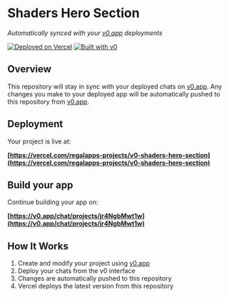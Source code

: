 # Shaders Hero Section

*Automatically synced with your [v0.app](https://v0.app) deployments*

[![Deployed on Vercel](https://img.shields.io/badge/Deployed%20on-Vercel-black?style=for-the-badge&logo=vercel)](https://vercel.com/regalapps-projects/v0-shaders-hero-section)
[![Built with v0](https://img.shields.io/badge/Built%20with-v0.app-black?style=for-the-badge)](https://v0.app/chat/projects/jr4NgbMwt1w)

## Overview

This repository will stay in sync with your deployed chats on [v0.app](https://v0.app).
Any changes you make to your deployed app will be automatically pushed to this repository from [v0.app](https://v0.app).

## Deployment

Your project is live at:

**[https://vercel.com/regalapps-projects/v0-shaders-hero-section](https://vercel.com/regalapps-projects/v0-shaders-hero-section)**

## Build your app

Continue building your app on:

**[https://v0.app/chat/projects/jr4NgbMwt1w](https://v0.app/chat/projects/jr4NgbMwt1w)**

## How It Works

1. Create and modify your project using [v0.app](https://v0.app)
2. Deploy your chats from the v0 interface
3. Changes are automatically pushed to this repository
4. Vercel deploys the latest version from this repository